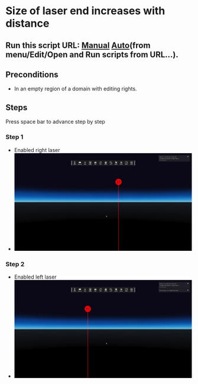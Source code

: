 # Size of laser end increases with distance
## Run this script URL: [Manual](./test.js?raw=true)   [Auto](./testAuto.js?raw=true)(from menu/Edit/Open and Run scripts from URL...).

## Preconditions
- In an empty region of a domain with editing rights.

## Steps
Press space bar to advance step by step

### Step 1
- Enabled right laser
- ![](./ExpectedImage_00000.png)
### Step 2
- Enabled left laser
- ![](./ExpectedImage_00001.png)
